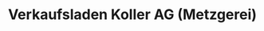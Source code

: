---
title: "Verkaufsladen Koller AG (Metzgerei)"
url: /sirnach/verkaufsladen-koller-ag-metzgerei/
shop: Metzgerei
---